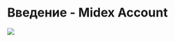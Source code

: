 # Введение - Midex Account



![](https://lh4.googleusercontent.com/Uxv5bazTQcaafWOWoZeH-ugG22bo1JMmj3zdX0j_lhcDBwNLAMT3X3Qj7COOU1J4cUJK-YPeiw-a4RMN99lFPsC3nF_OT1xqIGAWbMyAHsM2EkO1cy0pmgQfCWWvK7gbeO0RUNRf)

